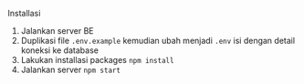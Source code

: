 Installasi
1. Jalankan server BE
2. Duplikasi file `.env.example` kemudian ubah menjadi `.env` isi dengan detail koneksi ke database
3. Lakukan installasi packages `npm install`
4. Jalankan server `npm start`
